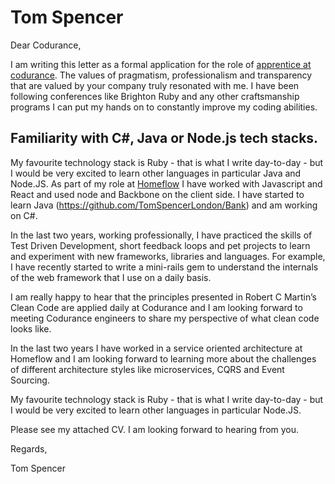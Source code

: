 # Tom Spencer 

Dear Codurance,

I am writing this letter as a formal application for the role of [apprentice at codurance](https://codurance.com/careers/become_an_apprentice/). The values of pragmatism, professionalism and transparency that are valued by your company truly resonated with me. I have been following conferences like Brighton Ruby and any other craftsmanship programs I can put my hands on to constantly improve my coding abilities.

## Familiarity with C#, Java or Node.js tech stacks.

My favourite technology stack is Ruby - that is what I write day-to-day -  but I would be very excited to learn other languages in particular Java and Node.JS. As part of my role at [Homeflow](https://www.homeflow.co.uk/) I have worked with Javascript and React and used node and Backbone on the client side. I have started to learn Java (https://github.com/TomSpencerLondon/Bank) and am working on C#. 

In the last two years, working professionally, I have practiced the skills of Test Driven Development, short feedback loops and pet projects to learn and experiment with new frameworks, libraries and languages. For example, I have recently started to write a mini-rails gem to understand the internals of the web framework that I use on a daily basis.

I am really happy to hear that the principles presented in Robert C Martin’s Clean Code are applied daily at Codurance and I am looking forward to meeting Codurance engineers to share my perspective of what clean code looks like.

In the last two years I have worked in a service oriented architecture at Homeflow and I am looking forward to learning more about the challenges of different architecture styles like microservices, CQRS and Event Sourcing.

My favourite technology stack is Ruby - that is what I write day-to-day -  but I would be very excited to learn other languages in particular Node.JS.

Please see my attached CV. I am looking forward to hearing from you.

Regards,

Tom Spencer
